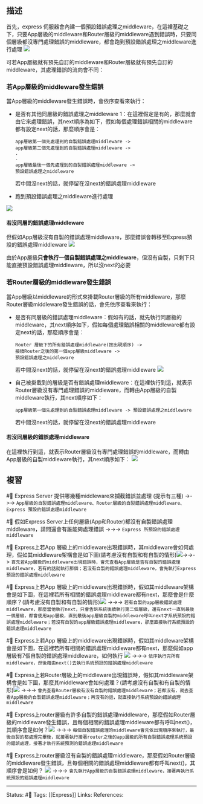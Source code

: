 
## 描述

首先，express 伺服器會內建一個預設錯誤處理之middleware，在這裡基礎之下，只要App層級的middleware和Router層級的middleware遇到錯誤時，只要同個層級都沒專門處理錯誤的middleware，都會跑到預設錯誤處理之middleware進行處理
![](https://res.cloudinary.com/dqfxgtyoi/image/upload/v1656852567/blog/middleware/error-handling/error-handling-sample_nv3br8.png)

可若App層級就有預先自訂的middleware和Router層級就有預先自訂的middleware，其處理錯誤的流向會不同：
### 若App層級的middleware發生錯誤
當App層級的middleware發生錯誤時，會依序查看來執行：
- 是否有其他同層級的錯誤處理之middleware 1：在這裡假定是有的，那麼就會由它來處理錯誤，其next順序為如下，假如每個處理錯誤相關的middleware都有設定next的話，那麼順序會是：
	```
	app層級第一個先處理到的自製錯誤處理middleware -> 
	app層級第二個先處理到的自製錯誤處理middleware ->
	.
	.
	app層級最後一個先處理到的自製錯誤處理middleware ->
	預設錯誤處理之middleware
	```
	若中間沒next的話，就停留在沒next的錯誤處理middleware
	
- 跑到預設錯誤處理之middleware進行處理

![](https://res.cloudinary.com/dqfxgtyoi/image/upload/v1674927487/blog/middleware/error-handling/error-handling-in-app-adv_ceighd.png)






#### 若沒同層的錯誤處理middleware

但假如App層級沒有自製的錯誤處理middleware，那麼錯誤會轉移至Express預設的錯誤處理middleware
![](https://res.cloudinary.com/dqfxgtyoi/image/upload/v1656852567/blog/middleware/error-handling/error-handling-in-app-without-custom_xnq28p.png)

由於App層級**只會執行一個自製錯誤處理之middleware**，但沒有自製，只剩下只能直接預設錯誤處理middleware，所以沒next的必要

### 若Router層級的middleware發生錯誤
當App層級以middleware的形式來掛載Router層級的所有middleware，那麼Router層級middleware發生錯誤的話，會先依序查看來執行：
- 是否有同層級的錯誤處理middleware：假如有的話，就先執行同層級的middleware，其next順序如下，假如每個處理錯誤相關的middleware都有設定next的話，那麼順序會是：
	```
	Router 層級下的所有錯誤處理middleware(按出現順序) -> 
	接續Router之後的第一個app層級middleware ->
	預設錯誤處理之middleware
	```
	若中間沒next的話，就停留在沒next的錯誤處理middleware
![](https://res.cloudinary.com/dqfxgtyoi/image/upload/v1674926792/blog/middleware/error-handling/error-handling-in-route-adv_p3pa72.png)

- 自己被掛載到的層級是否有錯誤處理middleware：在這裡執行到這，就表示Router層級沒有專門處理錯誤的middleware，而轉由App層級的自製middleware執行，其next順序如下：
	```
	app層級第一個先處理到的自製錯誤處理middleware -> 預設錯誤處理之middleware
	```
	
	若中間沒next的話，就停留在沒next的錯誤處理middleware







#### 若沒同層級的錯誤處理middleware
在這裡執行到這，就表示Router層級沒有專門處理錯誤的middleware，而轉由App層級的自製middleware執行，其next順序如下：
![](https://res.cloudinary.com/dqfxgtyoi/image/upload/v1656854628/blog/middleware/error-handling/error-handling-in-route-without-custom_wwsimj.png)



## 複習
#🧠 Express Server 提供哪幾種middleware來攔截錯誤並處理 (提示有三種) ->->-> `App層級的自製錯誤處理middleware、Router層級的自製錯誤處理middleware、Express 預設的錯誤處理middleware`
<!--SR:!2024-04-08,391,250-->

#🧠 假如Express Server上任何層級(App和Router)都沒有自製錯誤處理middleware，請問還會有誰能夠處理錯誤 ->->-> `Express 所預設的錯誤處理middleware`
<!--SR:!2023-10-16,283,250-->


#🧠 Express上若App 層級上的middleware出現錯誤時，其middleware會如何處理，假如其middleware架構會是如下圖(請考慮沒有自製和有自製的情形)![](https://res.cloudinary.com/dqfxgtyoi/image/upload/v1656852567/blog/middleware/error-handling/error-handling-sample_nv3br8.png)->->-> `首先若App層級的middleware出現錯誤時，會先查看App層級是否有自製的錯誤處理middleware，若有的話就執行那個；若沒有自製的錯誤處理middleware，會先執行Express 預設的錯誤處理middleware`
<!--SR:!2023-07-14,174,250-->


#🧠 Express上若App 層級上的middleware出現錯誤時，假如其middleware架構會是如下圖，在這裡若所有相關的錯誤處理middleware都有next，那麼會是什麼順序？(請考慮沒有自製和有自製的情形)![](https://res.cloudinary.com/dqfxgtyoi/image/upload/v1656852567/blog/middleware/error-handling/error-handling-sample_nv3br8.png) ->->-> `若有自製的app層級錯誤處理middleware，那麼當他執行next，只會告訴系統後續執行第二個層級，還有next一直到最後一個層級，都會使用app層級，直到最後app層級自製的middleware呼叫next才系統預設的錯誤處理middleware；若沒有自製的app層級錯誤處理middleware，那麼直接執行系統預設的錯誤處理middleware`
<!--SR:!2023-04-24,54,248-->






#🧠  Express上若App 層級上的middleware出現錯誤時，假如其middleware架構會是如下圖，在這裡若所有相關的錯誤處理middleware都有next，那麼假如app層級有7個自製的錯誤處理middleware，如何執行 ![](https://res.cloudinary.com/dqfxgtyoi/image/upload/v1656852567/blog/middleware/error-handling/error-handling-sample_nv3br8.png) ->->-> `依序執行完所有middleware，然後藉由next()去執行系統預設的錯誤處理middleware`
<!--SR:!2023-05-17,133,250-->


#🧠 Express上若Router層級上的middleware出現錯誤時，假如其middleware架構會是如下圖，那麼其middleware會如何處理？(請考慮沒有自製和有自製的情形)![](https://res.cloudinary.com/dqfxgtyoi/image/upload/v1656852567/blog/middleware/error-handling/error-handling-sample_nv3br8.png) ->->-> `會先查看Router層級有沒有自製的錯誤處理middleware；若都沒有，就去查看App層級的自製錯誤處理middleware；再沒有的話，就直接執行系統預設的錯誤處理middleware`
<!--SR:!2023-04-02,87,230-->


#🧠 Express上router層級有許多自製的錯誤處理middleware，那麼假如Router層級的middleware發生錯誤，且每個相關的錯誤處理middleware都有呼叫next()，其順序會是如何？![](https://res.cloudinary.com/dqfxgtyoi/image/upload/v1656852567/blog/middleware/error-handling/error-handling-sample_nv3br8.png) ->->-> `每個自製錯誤處理的middleware會先依出現順序來執行，最後自製的都處理完畢後，就接著執行接著router之後的app層級的所有自製錯誤處理系統預設的錯誤處理，接著才執行系統預測的錯誤處理middleware`
<!--SR:!2023-03-30,38,248-->




#🧠 Express上router層級沒有自製的錯誤處理middleware，那麼假如Router層級的middleware發生錯誤，且每個相關的錯誤處理middleware都有呼叫next()，其順序會是如何？ ![](https://res.cloudinary.com/dqfxgtyoi/image/upload/v1656852567/blog/middleware/error-handling/error-handling-sample_nv3br8.png) ->->-> `會先執行App層級的自製錯誤處理middleware，接著再執行系統預設的錯誤處理middleware`
<!--SR:!2023-06-15,95,230-->


---
Status: #🌱 
Tags:
[[Express]]
Links:
References:
